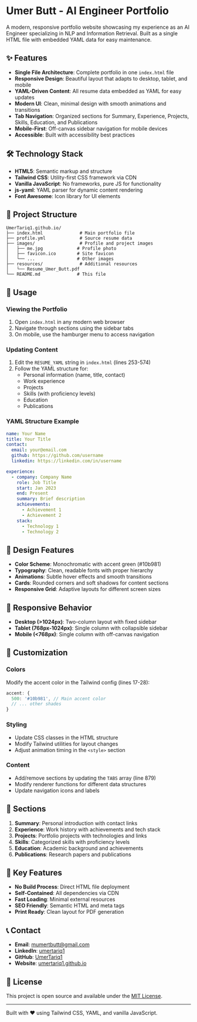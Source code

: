 # Umer Butt - AI Engineer Portfolio

A modern, responsive portfolio website showcasing my experience as an AI Engineer specializing in NLP and Information Retrieval. Built as a single HTML file with embedded YAML data for easy maintenance.

## ✨ Features

- **Single File Architecture**: Complete portfolio in one `index.html` file
- **Responsive Design**: Beautiful layout that adapts to desktop, tablet, and mobile
- **YAML-Driven Content**: All resume data embedded as YAML for easy updates
- **Modern UI**: Clean, minimal design with smooth animations and transitions
- **Tab Navigation**: Organized sections for Summary, Experience, Projects, Skills, Education, and Publications
- **Mobile-First**: Off-canvas sidebar navigation for mobile devices
- **Accessible**: Built with accessibility best practices

## 🛠️ Technology Stack

- **HTML5**: Semantic markup and structure
- **Tailwind CSS**: Utility-first CSS framework via CDN
- **Vanilla JavaScript**: No frameworks, pure JS for functionality
- **js-yaml**: YAML parser for dynamic content rendering
- **Font Awesome**: Icon library for UI elements

## 📁 Project Structure

```
UmerTariq1.github.io/
├── index.html              # Main portfolio file
├── profile.yml             # Source resume data
├── images/                 # Profile and project images
│   ├── me.jpg             # Profile photo
│   ├── favicon.ico        # Site favicon
│   └── ...                # Other images
├── resources/              # Additional resources
│   └── Resume_Umer_Butt.pdf
└── README.md              # This file
```

## 🚀 Usage

### Viewing the Portfolio
1. Open `index.html` in any modern web browser
2. Navigate through sections using the sidebar tabs
3. On mobile, use the hamburger menu to access navigation

### Updating Content
1. Edit the `RESUME_YAML` string in `index.html` (lines 253-574)
2. Follow the YAML structure for:
   - Personal information (name, title, contact)
   - Work experience
   - Projects
   - Skills (with proficiency levels)
   - Education
   - Publications

### YAML Structure Example
```yaml
name: Your Name
title: Your Title
contact:
  email: your@email.com
  github: https://github.com/username
  linkedin: https://linkedin.com/in/username

experience:
  - company: Company Name
    role: Job Title
    start: Jan 2023
    end: Present
    summary: Brief description
    achievements:
      - Achievement 1
      - Achievement 2
    stack:
      - Technology 1
      - Technology 2
```

## 🎨 Design Features

- **Color Scheme**: Monochromatic with accent green (#10b981)
- **Typography**: Clean, readable fonts with proper hierarchy
- **Animations**: Subtle hover effects and smooth transitions
- **Cards**: Rounded corners and soft shadows for content sections
- **Responsive Grid**: Adaptive layouts for different screen sizes

## 📱 Responsive Behavior

- **Desktop (>1024px)**: Two-column layout with fixed sidebar
- **Tablet (768px-1024px)**: Single column with collapsible sidebar
- **Mobile (<768px)**: Single column with off-canvas navigation

## 🔧 Customization

### Colors
Modify the accent color in the Tailwind config (lines 17-28):
```javascript
accent: {
  500: '#10b981', // Main accent color
  // ... other shades
}
```

### Styling
- Update CSS classes in the HTML structure
- Modify Tailwind utilities for layout changes
- Adjust animation timing in the `<style>` section

### Content
- Add/remove sections by updating the `TABS` array (line 879)
- Modify renderer functions for different data structures
- Update navigation icons and labels

## 📄 Sections

1. **Summary**: Personal introduction with contact links
2. **Experience**: Work history with achievements and tech stack
3. **Projects**: Portfolio projects with technologies and links
4. **Skills**: Categorized skills with proficiency levels
5. **Education**: Academic background and achievements
6. **Publications**: Research papers and publications

## 🌟 Key Features

- **No Build Process**: Direct HTML file deployment
- **Self-Contained**: All dependencies via CDN
- **Fast Loading**: Minimal external resources
- **SEO Friendly**: Semantic HTML and meta tags
- **Print Ready**: Clean layout for PDF generation

## 📞 Contact

- **Email**: mumertbutt@gmail.com
- **LinkedIn**: [umertariq1](https://www.linkedin.com/in/umertariq1)
- **GitHub**: [UmerTariq1](https://github.com/UmerTariq1)
- **Website**: [umertariq1.github.io](https://umertariq1.github.io)

## 📄 License

This project is open source and available under the [MIT License](LICENSE).

---

Built with ❤️ using Tailwind CSS, YAML, and vanilla JavaScript.
